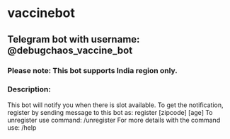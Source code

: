 # vaccinebot

## Telegram bot with username: @debugchaos_vaccine_bot
### Please note: This bot supports India region only.

### Description:
This bot will notify you when there is slot available.
To get the notification, register by sending message to this bot as: register [zipcode] [age]
To unregister use command: /unregister
For more details with the command use: /help
